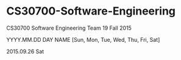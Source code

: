 # CS30700-Software-Engineering
CS30700 Software Engineering Team 19 Fall 2015


YYYY.MM.DD DAY NAME [Sun, Mon, Tue, Wed, Thu, Fri, Sat]


2015.09.26 Sat 

